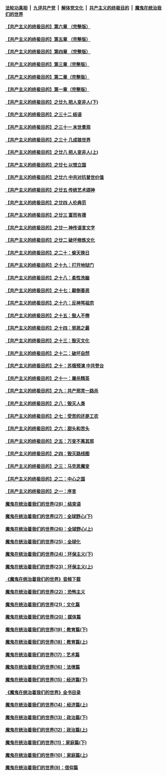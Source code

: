 ####  [法轮功真相](../../../../basic/blob/master/README.md?t=11182326) &nbsp;|&nbsp; [九评共产党](../../../../9ping.md/blob/master/README.md?t=11182326) &nbsp;|&nbsp; [解体党文化](../../../../jtdwh.md/blob/master/README.md?t=11182326)  &nbsp;|&nbsp; [共产主义的终极目的](../../../../gczydzjmd.md/blob/master/README.md?t=11182326) &nbsp;|&nbsp; [魔鬼在统治我们的世界](../../../../mgztzwmdsj.md/blob/master/README.md?t=11182326) 

#### [【共产主义的终极目的】第六章 （完整版）](../pages/nsc422/n11428913.md?t=11182326) 

#### [【共产主义的终极目的】第五章 （完整版）](../pages/nsc422/n11428912.md?t=11182326) 

#### [【共产主义的终极目的】第四章 （完整版）](../pages/nsc422/n11428907.md?t=11182326) 

#### [【共产主义的终极目的】第三章（完整版）](../pages/nsc422/n11428848.md?t=11182326) 

#### [【共产主义的终极目的】第二章（完整版）](../pages/nsc422/n11428831.md?t=11182326) 

#### [【共产主义的终极目的】第一章（完整版）](../pages/nsc422/n11417651.md?t=11182326) 

#### [【共产主义的终极目的】之廿九 把人变非人(下)](../pages/nsc422/n11344140.md?t=11182326) 

#### [【共产主义的终极目的】之三十二 结语](../pages/nsc422/n11360535.md?t=11182326) 

#### [【共产主义的终极目的】之三十一 末世景观](../pages/nsc422/n11351129.md?t=11182326) 

#### [【共产主义的终极目的】之三十 几成狼世界](../pages/nsc422/n11348280.md?t=11182326) 

#### [【共产主义的终极目的】之廿八 把人变非人(上)](../pages/nsc422/n11340492.md?t=11182326) 

#### [【共产主义的终极目的】之廿七 以恨立国](../pages/nsc422/n11336944.md?t=11182326) 

#### [【共产主义的终极目的】之廿六 中共对抗普世价值](../pages/nsc422/n11324785.md?t=11182326) 

#### [【共产主义的终极目的】之廿五 传统艺术颂神](../pages/nsc422/n11296396.md?t=11182326) 

#### [【共产主义的终极目的】之廿四 人伦典范](../pages/nsc422/n11296397.md?t=11182326) 

#### [【共产主义的终极目的】之廿三 富而有德](../pages/nsc422/n11283598.md?t=11182326) 

#### [【共产主义的终极目的】之廿一 神传语言文字](../pages/nsc422/n11263265.md?t=11182326) 

#### [【共产主义的终极目的】之廿二 破坏修炼文化](../pages/nsc422/n11245728.md?t=11182326) 

#### [【共产主义的终极目的】之二十：偷天换日](../pages/nsc422/n11238846.md?t=11182326) 

#### [【共产主义的终极目的】之十九：打开地狱门](../pages/nsc422/n11206376.md?t=11182326) 

#### [【共产主义的终极目的】之十八：柔性洗脑](../pages/nsc422/n11199994.md?t=11182326) 

#### [【共产主义的终极目的】之十七：颠倒善恶](../pages/nsc422/n11179782.md?t=11182326) 

#### [【共产主义的终极目的】之十六：反神骂祖宗](../pages/nsc422/n11166798.md?t=11182326) 

#### [【共产主义的终极目的】之十五：毁人不倦](../pages/nsc422/n11166792.md?t=11182326) 

#### [【共产主义的终极目的】之十四：邪恶之最](../pages/nsc422/n11150249.md?t=11182326) 

#### [【共产主义的终极目的】之十三：毁灭文化](../pages/nsc422/n11135227.md?t=11182326) 

#### [【共产主义的终极目的】之十二：破坏自然](../pages/nsc422/n11135214.md?t=11182326) 

#### [【共产主义的终极目的】之十：苏俄预演 中共登台](../pages/nsc422/n11118424.md?t=11182326) 

#### [【共产主义的终极目的】之十一：屠杀精英](../pages/nsc422/n11118442.md?t=11182326) 

#### [【共产主义的终极目的】之九：共产邪灵一路杀](../pages/nsc422/n11114139.md?t=11182326) 

#### [【共产主义的终极目的】之八：毁灭人类](../pages/nsc422/n11108503.md?t=11182326) 

#### [【共产主义的终极目的】之七：受苦的还是工农](../pages/nsc422/n11101809.md?t=11182326) 

#### [【共产主义的终极目的】之六：甜头和苦头](../pages/nsc422/n11096971.md?t=11182326) 

#### [【共产主义的终极目的】之五：万变不离其邪](../pages/nsc422/n11091285.md?t=11182326) 

#### [【共产主义的终极目的】之四：毁灭路线图](../pages/nsc422/n11086284.md?t=11182326) 

#### [【共产主义的终极目的】之三：马克思魔变](../pages/nsc422/n11061941.md?t=11182326) 

#### [【共产主义的终极目的】之二：中心之国](../pages/nsc422/n11047728.md?t=11182326) 

#### [【共产主义的终极目的】之一：序言](../pages/nsc422/n11086077.md?t=11182326) 

#### [魔鬼在统治着我们的世界(28)：结束语](../pages/nsc422/n10936246.md?t=11182326) 

#### [魔鬼在统治着我们的世界(27)：全球野心(下)](../pages/nsc422/n10928319.md?t=11182326) 

#### [魔鬼在统治着我们的世界(26)：全球野心(上)](../pages/nsc422/n10900318.md?t=11182326) 

#### [魔鬼在统治着我们的世界(25)：全球化](../pages/nsc422/n10788205.md?t=11182326) 

#### [魔鬼在统治着我们的世界(24)：环保主义(下)](../pages/nsc422/n10695307.md?t=11182326) 

#### [魔鬼在统治着我们的世界(23)：环保主义(上)](../pages/nsc422/n10688613.md?t=11182326) 

#### [《魔鬼在统治着我们的世界》音频下载](../pages/nsc422/n10635553.md?t=11182326) 

#### [魔鬼在统治着我们的世界(22)：恐怖主义](../pages/nsc422/n10614727.md?t=11182326) 

#### [魔鬼在统治着我们的世界(21)：文化篇](../pages/nsc422/n10597706.md?t=11182326) 

#### [魔鬼在统治着我们的世界(20)：媒体篇](../pages/nsc422/n10586579.md?t=11182326) 

#### [魔鬼在统治着我们的世界(19)：教育篇(下)](../pages/nsc422/n10564808.md?t=11182326) 

#### [魔鬼在统治着我们的世界(18)：教育篇(上)](../pages/nsc422/n10526970.md?t=11182326) 

#### [魔鬼在统治着我们的世界(17)：艺术篇](../pages/nsc422/n10499093.md?t=11182326) 

#### [魔鬼在统治着我们的世界(16)：法律篇](../pages/nsc422/n10485969.md?t=11182326) 

#### [魔鬼在统治着我们的世界(15)：经济篇(下)](../pages/nsc422/n10469975.md?t=11182326) 

#### [《魔鬼在统治着我们的世界》全书目录](../pages/nsc422/n10464261.md?t=11182326) 

#### [魔鬼在统治着我们的世界(14)：经济篇(上)](../pages/nsc422/n10457370.md?t=11182326) 

#### [魔鬼在统治着我们的世界(13)：政治篇(下)](../pages/nsc422/n10448270.md?t=11182326) 

#### [魔鬼在统治着我们的世界(12)：政治篇(上)](../pages/nsc422/n10444576.md?t=11182326) 

#### [魔鬼在统治着我们的世界(11)：家庭篇(下)](../pages/nsc422/n10440961.md?t=11182326) 

#### [魔鬼在统治着我们的世界(10)：家庭篇(上)](../pages/nsc422/n10435448.md?t=11182326) 

#### [魔鬼在统治着我们的世界(9)：信仰篇](../pages/nsc422/n10432159.md?t=11182326) 

